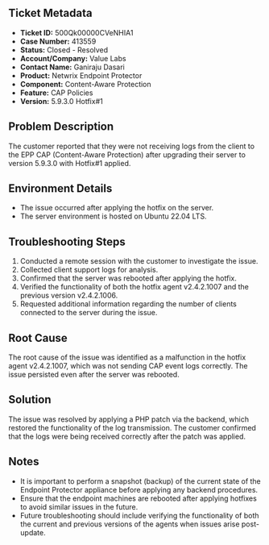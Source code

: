 ## Ticket Metadata
- **Ticket ID:** 500Qk00000CVeNHIA1
- **Case Number:** 413559
- **Status:** Closed - Resolved
- **Account/Company:** Value Labs
- **Contact Name:** Ganiraju Dasari
- **Product:** Netwrix Endpoint Protector
- **Component:** Content-Aware Protection
- **Feature:** CAP Policies
- **Version:** 5.9.3.0 Hotfix#1

## Problem Description
The customer reported that they were not receiving logs from the client to the EPP CAP (Content-Aware Protection) after upgrading their server to version 5.9.3.0 with Hotfix#1 applied.

## Environment Details
- The issue occurred after applying the hotfix on the server.
- The server environment is hosted on Ubuntu 22.04 LTS.

## Troubleshooting Steps
1. Conducted a remote session with the customer to investigate the issue.
2. Collected client support logs for analysis.
3. Confirmed that the server was rebooted after applying the hotfix.
4. Verified the functionality of both the hotfix agent v2.4.2.1007 and the previous version v2.4.2.1006.
5. Requested additional information regarding the number of clients connected to the server during the issue.

## Root Cause
The root cause of the issue was identified as a malfunction in the hotfix agent v2.4.2.1007, which was not sending CAP event logs correctly. The issue persisted even after the server was rebooted.

## Solution
The issue was resolved by applying a PHP patch via the backend, which restored the functionality of the log transmission. The customer confirmed that the logs were being received correctly after the patch was applied.

## Notes
- It is important to perform a snapshot (backup) of the current state of the Endpoint Protector appliance before applying any backend procedures.
- Ensure that the endpoint machines are rebooted after applying hotfixes to avoid similar issues in the future.
- Future troubleshooting should include verifying the functionality of both the current and previous versions of the agents when issues arise post-update.